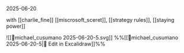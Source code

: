 2025-06-20

with [[charlie_fine]]
[[miscrosoft_sceret]], [[strategy rules]], [[staying power]]

![[michael_cusumano 2025-06-20-5.svg]]
%%[[michael_cusumano 2025-06-20-5|🖋 Edit in Excalidraw]]%%